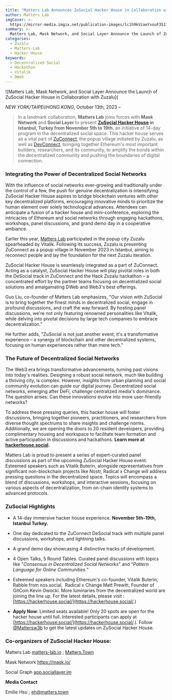 ```yaml
---
title: "Matters Lab Announces ZuSocial Hacker House in Collaboration with Zuzalu"
author: Matters Lab
imgCover: >-
  https://mirror-media.imgix.net/publication-images/lc1h9kVzaeYvouF3517ga.jpeg?height=2500&width=5000&h=2500&w=5000&auto=compress
summary: >-
  Matters Lab, Mask Network, and Social Layer Announce the Launch of ZuSocial Hacker House in Collaboration with Zuzalu.
categories:
  - Zuzalu
  - Matters-Lab
  - Hacker House
keywords:
  - Decentralized Social
  - Hackathon
  - Vitalik
  - DWeb
---
```


![Matters Lab, Mask Network, and Social Layer Announce the Launch of ZuSocial Hacker House in Collaboration with Zuzalu](

*NEW YORK/TAIPEI/HONG KONG*, October 13th, 2023 –

> In a landmark collaboration, **Matters Lab** joins forces with **Mask Network** and **Social Layer** to present **[ZuSocial Hacker House](https://hackerhouse.social) in Istanbul, Turkey from November 5th to 19th**, an initiative of 14-day program in the decentralized social space. This hacker house serves as a vital part of [ZuConnect](https://zuzalu.city/), the popup village initiated by Zuzalu, as well as [DevConnect](https://devconnect.org/), bringing together Ethereum's most important builders, researchers, and its community, to amplify the bonds within the decentralized community and pushing the boundaries of digital connection.


### Integrating the Power of Decentralized Social Networks

With the influence of social networks ever-growing and traditionally under the control of a few, the push for genuine decentralization is intensifying. ZuSocial Hacker House aspires to bridge blockchain ventures with other key decentralized platforms, encouraging innovative minds to prioritize the human element over solely technological advances. Attendees can anticipate a fusion of a hacker house and mini-conference, exploring the intricacies of Ethereum and social networks through engaging hackathons, workshops, panel discussions, and grand demo day in a cooperative ambiance.

Earlier this year, [Matters Lab](https://matters-lab.io) participated in the popup city Zuzalu spearheaded by Vitalik. Following its success, Zuzalu is presenting ZuConnect as a popup village in November 2023 in Istanbul, aiming to reconnect people and lay the foundation for the next Zuzalu iteration.

ZuSocial Hacker House is seamlessly integrated as a part of ZuConnect. Acting as a catalyst, ZuSocial Hacker House will play pivotal roles in both the DeSocial track in ZuConnect and the Hack Zuzalu hackathon – a concentrated effort by the partner teams focusing on decentralized social solutions and amalgamating DWeb and Web3's best offerings.

Guo Liu, co-founder of Matters Lab emphasizes, "Our vision with ZuSocial is to bring together the finest minds in decentralized social, engage in profound discussions, and craft the way forward. By hosting panel discussions, we're not only featuring renowned personalities like Vitalik, while delving into pivotal decisions by large tech companies to embrace decentralization.”

He further adds, "ZuSocial is not just another event; it's a transformative experience – a synergy of blockchain and other decentralized systems, focusing on human experiences rather than mere tech.”


### The Future of Decentralized Social Networks

The Web3 era brings transformative advancements, turning past visions into today's realities. Designing a robust social network, much like building a thriving city, is complex. However, insights from urban planning and social community evolution can guide our digital journey. Decentralized social networks, emerging after DeFi, challenge centralized media's dominance. The question arises: Can these innovations evolve into more user-friendly networks?

To address these pressing queries, this hacker house will foster discussions, bringing together pioneers, practitioners, and researchers from diverse thought spectrums to share insights and challenge norms. Additionally, we are opening the doors to 20 resident developers, providing complimentary housing and workspace to facilitate team formation and active participation in discussions and hackathons. **Learn more at [hackerhouse.social](https://hackerhouse.social).**

Matters Lab is proud to present a series of expert-curated panel discussions as part of the upcoming ZuSocial Hacker House event. Esteemed speakers such as Vitalik Buterin, alongside representatives from significant non-blockchain projects like Nostr, Radical x Change will address pressing questions in the decentralized space. Topics will encompass a blend of discussions, workshops, and interactive sessions, focusing on various aspects of decentralization, from on-chain identity systems to advanced protocols.


### ZuSocial Highlights

* A 14-day immersive hacker house experience. **November 5th-19th, Istanbul Turkey.**

* One day dedicated to the ZuConnect DeSocial track with multiple panel discussions, workshops, and lightning talks.

* A grand demo day showcasing 4 distinctive tracks of development.

* 4 Open Talks, 5 Round Tables. Curated panel discussions with topics like "*Consensus in Decentralized Social Networks*" and "*Pattern Language for Online Communities.*"

* Esteemed speakers including Ethereum's co-founder, Vitalik Buterin, Rabble from nos.social,  Radical x Change Matt Prewitt, Founder of GitCoin Kevin Owocki. More luminaries from the decentralized world are joining the line up. For the latest details, please visit : [https://hackerhouse.social/](https://hackerhouse.social/.)

* **Apply Now**: Limited seats available! Only 20 spots are open for the hacker house until full. Interested participants can apply at [https://hackerhouse.social/](https://hackerhouse.social/.). Follow [@Mattersw3b](https://twitter.com/Mattersw3b) to get the latest updates on ZuSocial Hacker House.

### Co-organizers of ZuSocial Hacker House:

Matters Lab [matters-lab.io](http://matters-lab.io) ; [Matters.Town](http://matters.town)

Mask Network <https://mask.io/>

Social Graph [app.sociallayer.im](https://t.co/sIKDgy6iiO)


**Media Contact**

Emilie Hsu ; eh@matters.town
